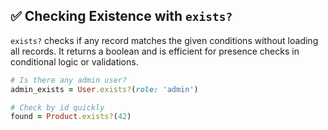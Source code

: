 ## ✅ Checking Existence with `exists?`

`exists?` checks if any record matches the given conditions without loading all records. It returns a boolean and is efficient for presence checks in conditional logic or validations.

```ruby
# Is there any admin user?
admin_exists = User.exists?(role: 'admin')

# Check by id quickly
found = Product.exists?(42)
```